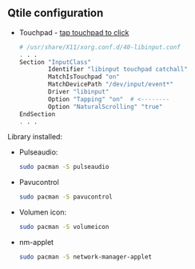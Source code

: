## Qtile configuration

- Touchpad - [tap touchpad to click](https://www.mail-archive.com/qtile-dev@googlegroups.com/msg01550.html)

  ```bash
  # /usr/share/X11/xorg.conf.d/40-libinput.conf
  . . .
  Section "InputClass"
          Identifier "libinput touchpad catchall"
          MatchIsTouchpad "on"
          MatchDevicePath "/dev/input/event*"
          Driver "libinput"
          Option "Tapping" "on"	 # <--------
          Option "NaturalScrolling" "true"
  EndSection
  . . .
  ```

Library installed:

- Pulseaudio:

  ```bash
  sudo pacman -S pulseaudio
  ```

- Pavucontrol

  ```bash
  sudo pacman -S pavucontrol
  ```

- Volumen icon:

  ```bash
  sudo pacman -S volumeicon
  ```

- nm-applet

  ```bash
  sudo pacman -S network-manager-applet
  ```

  